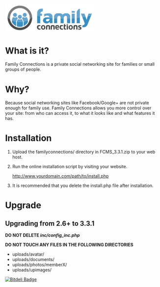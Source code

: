 ![Family Connections](./familyconnections/ui/images/logo.gif)
---

# What is it?
Family Connections is a private social networking site for families or small groups of people.

# Why?
Because social networking sites like Facebook/Google+ are not private enough for family use. Family Connections allows you more control over your site: from who can access it, to what it looks like and what features it has.

# Installation

1. Upload the familyconnections/ directory in FCMS_3.3.1.zip to your web host.

2. Run the online installation script by visiting your website.

     http://www.yourdomain.com/path/to/install.php

3. It is recommended that you delete the install.php file after installation.


# Upgrade

## Upgrading from 2.6+ to 3.3.1

__DO NOT DELETE *inc/config_inc.php*__

__DO NOT TOUCH ANY FILES IN THE FOLLOWING DIRECTORIES__

* uploads/avatar/
* uploads/documents/
* uploads/photos/memberX/
* uploads/upimages/


[![Bitdeli Badge](https://d2weczhvl823v0.cloudfront.net/ryanhowdy/fcms/trend.png)](https://bitdeli.com/free "Bitdeli Badge")

